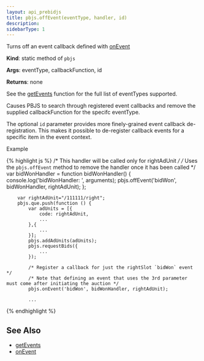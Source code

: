 ```yaml
---
layout: api_prebidjs
title: pbjs.offEvent(eventType, handler, id)
description: 
sidebarType: 1
---
```


Turns off an event callback defined with [onEvent](/dev-docs/publisher-api-reference/onEvent.html)

**Kind**: static method of `pbjs`

**Args**: eventType, callbackFunction, id

**Returns**: none

See the [getEvents](/dev-docs/publisher-api-reference/getEvents.html) function for the full list of eventTypes supported.

Causes PBJS to search through registered event callbacks and remove the
supplied callbackFunction for the specifc eventType.

The optional `id` parameter provides more finely-grained event
callback de-registration.  This makes it possible to de-register callback
events for a specific item in the event context.

Example

{% highlight js %}
        /* This handler will be called only for rightAdUnit */
        /* Uses the `pbjs.offEvent` method to remove the handler once it has been called */
        var bidWonHandler = function bidWonHandler() {
            console.log('bidWonHandler: ', arguments);
            pbjs.offEvent('bidWon', bidWonHandler, rightAdUnit);
        };

        var rightAdUnit="/111111/right";
        pbjs.que.push(function () {
            var adUnits = [{
                code: rightAdUnit,
                ...
            },{
                ...
            }];
            pbjs.addAdUnits(adUnits);
            pbjs.requestBids({
                ...
            });

            /* Register a callback for just the rightSlot `bidWon` event */
            /* Note that defining an event that uses the 3rd parameter must come after initiating the auction */
            pbjs.onEvent('bidWon', bidWonHandler, rightAdUnit);

            ...
{% endhighlight %}

## See Also
- [getEvents](/dev-docs/publisher-api-reference/getEvents.html)
- [onEvent](/dev-docs/publisher-api-reference/onEvent.html)
